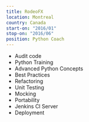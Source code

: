 ```yaml
---
title: RodeoFX
location: Montreal
country: Canada
start-on: "2016/01"
stop-on: "2016/06"
position: Python Coach 
---
```


* Audit code
* Python Training
* Advanced Python Concepts
* Best Practices
* Refactoring
* Unit Testing
* Mocking
* Portability
* Jenkins CI Server
* Deployment
